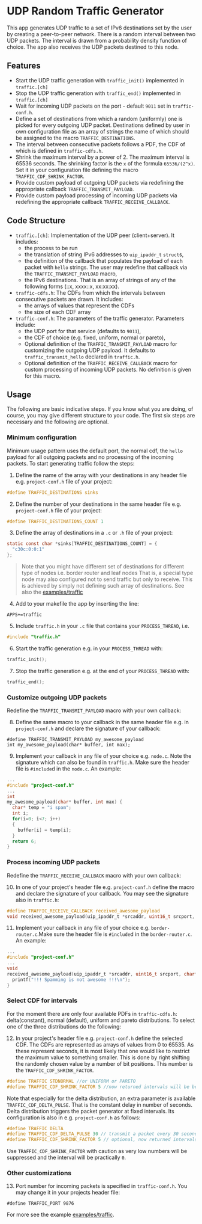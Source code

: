 # UDP Random Traffic Generator

This app generates UDP traffic to a set of IPv6 destinations set by the user by creating a peer-to-peer network.
There is a random interval between two UDP packets. The interval is drawn from a
probability density function of choice. The app also receives the UDP packets destined
to this node.

## Features
* Start the UDP traffic generation with `traffic_init()` implemented in `traffic.[ch]`
* Stop the UDP traffic generation with `traffic_end()` implemented in `traffic.[ch]`
* Wait for incoming UDP packets on the port - default `9011` set in `traffic-conf.h`.
* Define a set of destinations from which a random (uniformly) one is picked for every outgoing UDP packet. Destinations defined by user in own configuration file as an array of strings the name of which should be assigned to the macro `TRAFFIC_DESTINATIONS`.
* The interval between consecutive packets follows a PDF, the CDF of which is defined in `traffic-cdfs.h`.
* Shrink the maximum interval by a power of 2. The maximum interval is 65536 seconds. The shrinking factor is the `x` of the formula `65536/(2^x)`. Set it in your configuration file defining the macro `TRAFFIC_CDF_SHRINK_FACTOR`.
* Provide custom payload of outgoing UDP packets via redefining the appropriate callback `TRAFFIC_TRANSMIT_PAYLOAD`.
* Provide custom payload processing of incoming UDP packets via redefining the appropriate callback `TRAFFIC_RECEIVE_CALLBACK`.

## Code Structure
* `traffic.[ch]`: Implementation of the UDP peer (client+server). It includes:
  * the process to be run
  * the translation of string IPv6 addresses to `uip_ipaddr_t` `struct`s,
  * the definition of the callback that populates the payload of each packet with `hello` strings. The user may redefine that callback via the `TRAFFIC_TRANSMIT_PAYLOAD` macro,
  * the IPv6 destinations. That is an array of strings of any of the following forms (::x, xxxx::x, xx:xx:xx).
* `traffic-cdfs.h`: The CDFs from which the intervals between consecutive packets are drawn. It includes:
  * the arrays of values that represent the CDFs
  * the size of each CDF array
* `traffic-conf.h`: The parameters of the traffic generator. Parameters include:
  * the UDP port for that service (defaults to `9011`),
  * the CDF of choice (e.g. fixed, uniform, normal or pareto),
  * Optional definition of the `TRAFFIC_TRANSMIT_PAYLOAD` macro for customizing the outgoing UDP payload. It defaults to `traffic_transmit_hello` declared in `traffic.h`.
  * Optional definition of the `TRAFFIC_RECEIVE_CALLBACK` macro for custom processing of incoming UDP packets. No definition is given for this macro.

## Usage
The following are basic indicative steps. If you know what you are doing, of course, you may give different structure to your code. The first six steps are necessary and the following are optional.

### Minimum configuration
Minimum usage pattern uses the default port, the normal cdf, the `hello` payload for all outgoing packets and no processing of the incoming packets. To start generating traffic follow the steps:

1. Define the name of the array with your destinations in any header file e.g. `project-conf.h` file of your project:
```C
#define TRAFFIC_DESTINATIONS sinks
```

2. Define the number of your destinations in the same header file e.g. `project-conf.h` file of your project:
```C
#define TRAFFIC_DESTINATIONS_COUNT 1
```

3. Define the array of destinations in a `.c` or `.h` file of your project:
```C
static const char *sinks[TRAFFIC_DESTINATIONS_COUNT] = {
  "c30c:0:0:1"
};
```
> Note that you might have different set of destinations for different type of nodes i.e. border router and leaf nodes
> That is, a special type node may also configured not to send traffic but only to receive. This is achieved by simply not defining such array of destinations. See also the [examples/traffic](https://github.com/gexarchakos/contiki/blob/traffic/examples/traffic/README.md)

4. Add to your makefile the app by inserting the line:
```Make
APPS+=traffic
```

5. Include `traffic.h` in your `.c` file that contains your `PROCESS_THREAD`, i.e.
```C
#include "traffic.h"
```

6. Start the traffic generation e.g. in your `PROCESS_THREAD` with:
```C
traffic_init();
```

7. Stop the traffic generation e.g. at the end of your `PROCESS_THREAD` with:
```C
traffic_end();
```

### Customize outgoing UDP packets
Redefine the `TRAFFIC_TRANSMIT_PAYLOAD` macro with your own callback:

8. Define the same macro to your callback in the same header file e.g. in `project-conf.h` and declare the signature of your callback:
```
#define TRAFFIC_TRANSMIT_PAYLOAD my_awesome_payload
int my_awesome_payload(char* buffer, int max);
```

9. Implement your callback in any file of your choice e.g. `node.c`. Note the signature which can also be found in `traffic.h`. Make sure the header file is `#include`d in the `node.c`. An example:
```C
...
#include "project-conf.h"
...
int
my_awesome_payload(char* buffer, int max) {
  char* temp = "i spam";
  int i;
  for(i=0; i<7; i++)
  {
    buffer[i] = temp[i];
  }
  return 6;
}
```

### Process incoming UDP packets
Redefine the `TRAFFIC_RECEIVE_CALLBACK` macro with your own callback:

10. In one of your project's header file e.g. `project-conf.h` define the macro and declare the signature of your callback. You may see the signature also in `traffic.h`:
```C
#define TRAFFIC_RECEIVE_CALLBACK received_awesome_payload
void received_awesome_payload(uip_ipaddr_t *srcaddr, uint16_t srcport, char* payload);
```

11. Implement your callback in any file of your choice e.g. `border-router.c`.Make sure the header file is `#include`d in the `border-router.c`. An example:
```C
...
#include "project-conf.h"
...
void
received_awesome_payload(uip_ipaddr_t *srcaddr, uint16_t srcport, char* payload) {
  printf("!!! Spamming is not awesome !!!\n");
}
```

### Select CDF for intervals
For the moment there are only four available PDFs in `traffic-cdfs.h`: delta(constant), normal (default), uniform and  pareto distributions. To select one of the three distributions do the following:

12. In your project's header file e.g. `project-conf.h` define the selected CDF. The CDFs are represented as arrays of values from 0 to 65535. As these represent seconds, it is most likely that one would like to restrict the maximum value to something smaller. This is done by right shifting the randomly chosen value by a number of bit positions. This number is the `TRAFFIC_CDF_SHRINK_FACTOR`.
```C
#define TRAFFIC STDNORMAL //or UNIFORM or PARETO
#define TRAFFIC_CDF_SHRINK_FACTOR 5 //now returned intervals will be between 0 and 2048 seconds
```
Note that especially for the delta distribution, an extra parameter is available `TRAFFIC_CDF_DELTA_PULSE`. That is the constant delay in number of seconds. Delta distribution triggers the packet generator at fixed intervals. Its configuration is also in e.g. `project-conf.h` as follows:
```C
#define TRAFFIC DELTA
#define TRAFFIC_CDF_DELTA_PULSE 30 // transmit a packet every 30 seconds
#define TRAFFIC_CDF_SHRINK_FACTOR 5 // optional, now returned intervals will be between 0 and 2048 seconds
```
Use `TRAFFIC_CDF_SHRINK_FACTOR` with caution as very low numbers will be suppressed and the interval will be practically `0`.

### Other customizations

13. Port number for incoming packets is specified in `traffic-conf.h`. You may change it in your projects header file:
```
#define TRAFFIC_PORT 9876
```

For more see the example [examples/traffic](https://github.com/gexarchakos/contiki/tree/traffic/examples/traffic).
